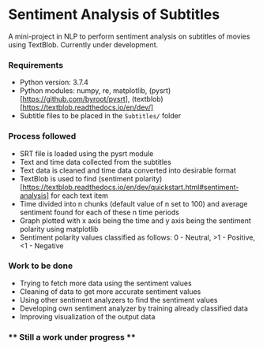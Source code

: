 # Sentiment Analysis of Subtitles
A mini-project in NLP to perform sentiment analysis on subtitles of movies using TextBlob. Currently under development.

### Requirements
- Python version: 3.7.4
- Python modules: numpy, re, matplotlib, (pysrt)[https://github.com/byroot/pysrt], (textblob)[https://textblob.readthedocs.io/en/dev/]
- Subtitle files to be placed in the ```Subtitles/``` folder

### Process followed
- SRT file is loaded using the pysrt module
- Text and time data collected from the subtitles
- Text data is cleaned and time data converted into desirable format
- TextBlob is used to find (sentiment polarity)[https://textblob.readthedocs.io/en/dev/quickstart.html#sentiment-analysis] for each text item
- Time divided into n chunks (default value of n set to 100) and average sentiment found for each of these n time periods
- Graph plotted with x axis being the time and y axis being the sentiment polarity using matplotlib
- Sentiment polarity values classified as follows: 0 - Neutral, >1 - Positive, <1 - Negative

### Work to be done
- Trying to fetch more data using the sentiment values
- Cleaning of data to get more accurate sentiment values
- Using other sentiment analyzers to find the sentiment values
- Developing own sentiment analyzer by training already classified data
- Improving visualization of the output data

### ** Still a work under progress **

